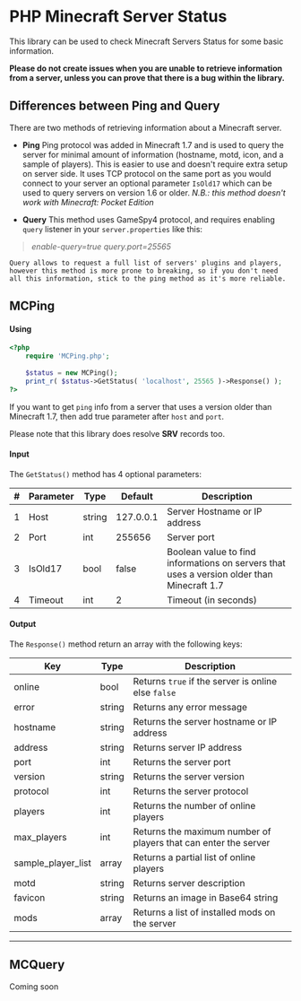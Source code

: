 # PHP Minecraft Server Status

This library can be used to check Minecraft Servers Status for some basic information.

**Please do not create issues when you are unable to retrieve information from a server, unless you can prove that there is a bug within the library.**

## Differences between Ping and Query
There are two methods of retrieving information about a Minecraft server.

* **Ping**
Ping protocol was added in Minecraft 1.7 and is used to query the server for minimal amount of information (hostname, motd, icon, and a sample of players). 
This is easier to use and doesn't require extra setup on server side. 
It uses TCP protocol on the same port as you would connect to your server an optional parameter `IsOld17` which can be used to query servers on version 1.6 or older.
*N.B.: this method doesn't work with Minecraft: Pocket Edition*

* **Query**
This method uses GameSpy4 protocol, and requires enabling `query` listener in your `server.properties` like this:
> *enable-query=true*
> *query.port=25565*

    Query allows to request a full list of servers' plugins and players, however this method is more prone to breaking, so if you don't need all this information, stick to the ping method as it's more reliable.

## MCPing
#### Using
```php
<?php
	require 'MCPing.php';	
	
	$status = new MCPing();
	print_r( $status->GetStatus( 'localhost', 25565 )->Response() );	
?>
```

If you want to get `ping` info from a server that uses a version older than Minecraft 1.7,
then add true parameter after `host` and `port`.

Please note that this library does resolve **SRV** records too.

#### Input
The `GetStatus()` method has 4 optional parameters:

\#|Parameter|Type|Default|Description
--|---------|----|-------|-----------
1|Host|string|127.0.0.1|Server Hostname or IP address
2|Port|int|255656|Server port
3|IsOld17|bool|false|Boolean value to find informations on servers that uses a version older than Minecraft 1.7
4|Timeout|int|2|Timeout (in seconds)

#### Output
The `Response()` method return an array with the following keys:

Key|Type|Description
---|----|------------
online|bool|Returns `true` if the server is online else `false`
error|string|Returns any error message
hostname|string|Returns the server hostname or IP address 
address|string|Returns server IP address
port|int|Returns the server port
version|string|Returns the server version
protocol|int|Returns the server protocol
players|int|Returns the number of online players
max_players|int|Returns the maximum number of players that can enter the server
sample_player_list|array|Returns a partial list of online players
motd|string|Returns server description
favicon|string|Returns an image in Base64 string
mods|array|Returns a list of installed mods on the server

----

## MCQuery
Coming soon




